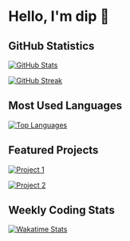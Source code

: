 # Hello, I'm dip 👋

## GitHub Statistics

[![GitHub Stats](https://github-readme-stats.vercel.app/api?username=dippier&show_icons=true&theme=radical&count_private=true)](https://github.com/anuraghazra/github-readme-stats)

[![GitHub Streak](https://github-readme-streak-stats.herokuapp.com/?user=dippier&theme=radical)](https://github.com/DenverCoder1/github-readme-streak-stats)

## Most Used Languages

[![Top Languages](https://github-readme-stats.vercel.app/api/top-langs/?username=dippier&layout=compact&theme=radical&langs_count=8)](https://github.com/anuraghazra/github-readme-stats)

## Featured Projects

[![Project 1](https://github-readme-stats.vercel.app/api/pin/?username=dippier&repo=PROJECT_1&theme=radical)](https://github.com/dippier/PROJECT_1)

[![Project 2](https://github-readme-stats.vercel.app/api/pin/?username=dippier&repo=PROJECT_2&theme=radical)](https://github.com/dippier/PROJECT_2)

## Weekly Coding Stats

[![Wakatime Stats](https://github-readme-stats.vercel.app/api/wakatime?username=YOUR_WAKATIME_USERNAME&theme=radical)](https://github.com/anuraghazra/github-readme-stats)
